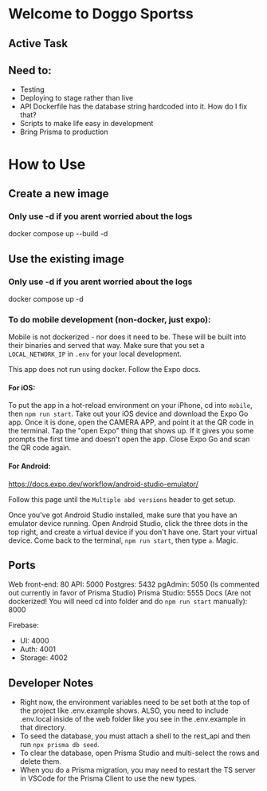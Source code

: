 # Welcome to Doggo Sportss

## Active Task

## Need to:

- Testing
- Deploying to stage rather than live
- API Dockerfile has the database string hardcoded into it. How do I fix that?
- Scripts to make life easy in development
- Bring Prisma to production

# How to Use

## Create a new image

### Only use -d if you arent worried about the logs

docker compose up --build -d

## Use the existing image

### Only use -d if you arent worried about the logs

docker compose up -d

### To do mobile development (non-docker, just expo):

Mobile is not dockerized - nor does it need to be. These will be built into their binaries and served that way.
Make sure that you set a `LOCAL_NETWORK_IP` in `.env` for your local development.

This app does not run using docker. Follow the Expo docs.

#### For iOS:

To put the app in a hot-reload environment on your iPhone, cd into `mobile`, then `npm run start`. Take out your iOS device and download the Expo Go app. Once it is done, open the CAMERA APP, and point it at the QR code in the terminal. Tap the "open Expo" thing that shows up. If it gives you some prompts the first time and doesn't open the app. Close Expo Go and scan the QR code again.

#### For Android:

https://docs.expo.dev/workflow/android-studio-emulator/

Follow this page until the `Multiple abd versions` header to get setup.

Once you've got Android Studio installed, make sure that you have an emulator device running. Open Android Studio, click the three dots in the top right, and create a virtual device if you don't have one. Start your virtual device. Come back to the terminal, `npm run start`, then type `a`. Magic.

## Ports

Web front-end: 80
API: 5000
Postgres: 5432
pgAdmin: 5050 (Is commented out currently in favor of Prisma Studio)
Prisma Studio: 5555
Docs (Are not dockerized! You will need cd into folder and do `npm run start` manually): 8000

Firebase:

- UI: 4000
- Auth: 4001
- Storage: 4002

## Developer Notes

- Right now, the environment variables need to be set both at the top of the project like .env.example shows. ALSO, you need to include .env.local inside of the web folder like you see in the .env.example in that directory.
- To seed the database, you must attach a shell to the rest_api and then run `npx prisma db seed`.
- To clear the database, open Prisma Studio and multi-select the rows and delete them.
- When you do a Prisma migration, you may need to restart the TS server in VSCode for the Prisma Client to use the new types.
